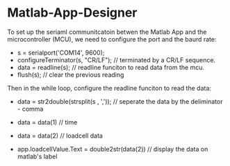 # Matlab-App-Designer

To set up the seriaml communitcatoin betwen the Matlab App and the microcontroller (MCU), we need to configure the port and the baurd rate:
- s = serialport('COM14', 9600);
- configureTerminator(s, "CR/LF"); // terminated by a CR/LF sequence.
- data = readline(s); // readline funciton to read data from the mcu.
- flush(s); // clear the previous reading

Then in the while loop, configure the readline funciton to read the data:
- data = str2double(strsplit(s , ',')); // seperate the data by the deliminator - comma
- data = data(1) // time 
- data = data(2) // loadcell data

- app.loadcellValue.Text = double2str(data(2)) // display the data on matlab's label
